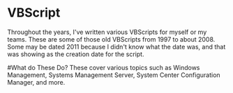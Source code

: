 # VBScript
Throughout the years, I've written various VBScripts for myself or my teams. These are some of those old VBScripts from 1997 to about 2008. Some may be dated 2011 because I didn't know what the date was, and that was showing as the creation date for the script.

#What do These Do?
These cover various topics such as Windows Management, Systems Management Server, System Center Configuration Manager, and more.

